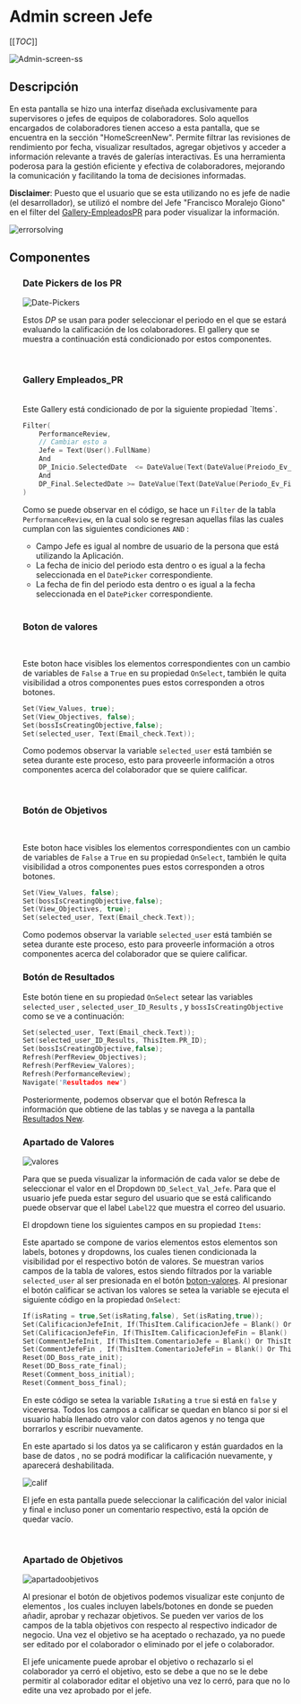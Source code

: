 # Admin screen Jefe

[[_TOC_]]

![Admin-screen-ss](/Root/screenshots/Admin-screen/Admin-ss.png)

## Descripción 

En esta pantalla se hizo una interfaz diseñada exclusivamente para supervisores o jefes de equipos de colaboradores. Solo aquellos encargados de  colaboradores tienen acceso a esta pantalla, que se encuentra en la sección "HomeScreenNew". Permite filtrar las revisiones de rendimiento por fecha, visualizar resultados, agregar objetivos y acceder a información relevante a través de galerías interactivas. Es una herramienta poderosa para la gestión eficiente y efectiva de colaboradores, mejorando la comunicación y facilitando la toma de decisiones informadas.

**Disclaimer**: Puesto que el usuario que se esta utilizando no es jefe de nadie (el desarrollador), se utilizó el nombre del Jefe "Francisco Moralejo Giono" en el filter del [Gallery-EmpleadosPR](#gallery-empleados_pr) para poder visualizar la información. 

![errorsolving](../screenshots/Admin-screen/Errorsolving.png)

## Componentes

<ul>

### Date Pickers de los PR
![Date-Pickers](/Root/screenshots/Admin-screen/Datepickers.png)

Estos _DP_ se usan para poder seleccionar el periodo en el que se estará evaluando la calificación de los colaboradores. El gallery que se muestra a continuación está condicionado por estos componentes.

</ul>


<br>
<ul>

### Gallery Empleados_PR
<br>
Este Gallery está condicionado de por la siguiente propiedad `Items`.

```cpp
Filter(
    PerformanceReview,
    // Cambiar esto a  
    Jefe = Text(User().FullName)
    And
    DP_Inicio.SelectedDate  <= DateValue(Text(DateValue(Preiodo_Ev_Inicio),"dd/mm/yyyy"))
    And
    DP_Final.SelectedDate >= DateValue(Text(DateValue(Periodo_Ev_Fin),"dd/mm/yyyy"))
)
```


Como se puede observar en el código, se hace un `Filter` de la tabla `PerformanceReview`, en la cual solo se regresan aquellas filas las cuales cumplan con las siguientes condiciones `AND` :

- Campo Jefe es igual al nombre de usuario de la persona que está utilizando la Aplicación.
- La fecha de inicio del periodo esta dentro o es igual a la fecha seleccionada en el `DatePicker` correspondiente.
- La fecha de fin del periodo esta dentro o es igual a la fecha seleccionada en el `DatePicker` correspondiente.

<br>

### Boton de valores

<br>

Este boton hace visibles los elementos correspondientes con un cambio de variables de `False` a `True` en su propiedad `OnSelect`, también le quita visibilidad a otros componentes pues estos corresponden a otros botones. 

```cpp
Set(View_Values, true);
Set(View_Objectives, false);
Set(bossIsCreatingObjective,false);
Set(selected_user, Text(Email_check.Text));
```

Como podemos observar la variable `selected_user` está también se setea durante este proceso, esto para proveerle información a otros componentes acerca del colaborador que se quiere calificar.

<br>

### Botón de Objetivos
<br>

Este boton hace visibles los elementos correspondientes con un cambio de variables de `False` a `True` en su propiedad `OnSelect`, también le quita visibilidad a otros componentes pues estos corresponden a otros botones. 

```cpp
Set(View_Values, false);
Set(bossIsCreatingObjective,false);
Set(View_Objectives, true);
Set(selected_user, Text(Email_check.Text));
```

Como podemos observar la variable `selected_user` está también se setea durante este proceso, esto para proveerle información a otros componentes acerca del colaborador que se quiere calificar.


### Botón de Resultados

Este botón tiene en su propiedad `OnSelect` setear las variables `selected_user` , `selected_user_ID_Results` , y `bossIsCreatingObjective` como se ve a continuación:

```cpp
Set(selected_user, Text(Email_check.Text));
Set(selected_user_ID_Results, ThisItem.PR_ID);
Set(bossIsCreatingObjective,false);
Refresh(PerfReview_Objectives);
Refresh(PerfReview_Valores);
Refresh(PerformanceReview);
Navigate('Resultados new')
```

Posteriormente, podemos observar que el botón Refresca la información que obtiene de las tablas y se navega a la pantalla [Resultados New](./Resultados%20new.md).

### Apartado de Valores

![valores](../screenshots/Admin-screen/valoresadmin.png)

Para que se pueda visualizar la información de cada valor se debe de seleccionar el valor en el Dropdown `DD_Select_Val_Jefe`. Para que el usuario jefe pueda estar seguro del usuario que se está calificando puede observar que el label `Label22` que muestra el correo del usuario.

El dropdown tiene los siguientes campos en su propiedad `Items`:


Este apartado se compone de varios elementos estos elementos son labels, botones y dropdowns, los cuales tienen condicionada la visibilidad por el respectivo botón de valores. Se muestran varios campos de la tabla de valores, estos siendo filtrados por la variable `selected_user` al ser presionada en el botón [boton-valores](#boton-de-valores).
Al presionar el botón calificar se activan los valores se setea la variable se ejecuta el siguiente código en la propiedad `OnSelect`:

```cpp
If(isRating = true,Set(isRating,false), Set(isRating,true));
Set(CalificacionJefeInit, If(ThisItem.CalificacionJefe = Blank() Or ThisItem.CalificacionJefe = "", "", ThisItem.CalificacionJefe));
Set(CalificacionJefeFin, If(ThisItem.CalificacionJefeFin = Blank() Or ThisItem.CalificacionJefeFin = "", "",ThisItem.CalificacionJefeFin));
Set(CommentJefeInit, If(ThisItem.ComentarioJefe = Blank() Or ThisItem.ComentarioJefe = "", "",ThisItem.ComentarioJefe));
Set(CommentJefeFin , If(ThisItem.ComentarioJefeFin = Blank() Or ThisItem.ComentarioJefeFin = "","",ThisItem.ComentarioJefeFin));
Reset(DD_Boss_rate_init);
Reset(DD_Boss_rate_final);
Reset(Comment_boss_initial);
Reset(Comment_boss_final);
```

En este código se setea la variable `IsRating` a `true` si está en `false` y viceversa. Todos los campos a calificar se quedan en blanco si por si el usuario había llenado otro valor con datos agenos y no tenga que borrarlos y escribir nuevamente.

En este apartado si los datos ya se calificaron y están guardados en la base de datos , no se podrá modificar la calificación nuevamente, y aparecerá deshabilitada.

![calif](../screenshots/Admin-screen/admincalific.png)

El jefe en esta pantalla puede seleccionar la calificación del valor inicial y final e incluso poner un comentario respectivo, está la opción de quedar vacío.

<br>

</ul>


<ul>

### Apartado de Objetivos

![apartadoobjetivos](../screenshots/Admin-screen/apartadoobjetivos.png)


Al presionar el botón de objetivos podemos visualizar este conjunto de elementos , los cuales incluyen labels/botones en donde se pueden añadir, aprobar y rechazar objetivos. Se pueden ver varios de los campos de la tabla objetivos con respecto al respectivo indicador de negocio. Una vez el objetivo se ha aceptado o rechazado, ya no puede ser editado por el colaborador o eliminado por el jefe o colaborador.

El jefe unicamente puede aprobar el objetivo o rechazarlo si el colaborador ya cerró el objetivo, esto se debe a que no se le debe permitir al colaborador editar el objetivo una vez lo cerró, para que no lo edite una vez aprobado por el jefe.




</ul>